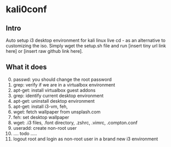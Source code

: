 # kali0conf
## Intro
Auto setup i3 desktop environment for kali linux live cd - as an alternative to customizing the iso.
Simply wget the setup.sh file and run [insert tiny url link here] or
[insert raw github link here]. 

## What it does
0. passwd: you should change the root password
1. grep: verify if we are in a virtualbox environment 
1. apt-get: install virtualbox guest addons
2. grep: identify current desktop environment 
2. apt-get: uninstall desktop environment
3. apt-get: install i3-vm, feh, 
3. wget: fetch wallpaper from unsplash.com
3. feh: set desktop wallpaper
3. wget: .i3 files, .font directory, .zshrc, .vimrc, .compton.conf
4. useradd: create non-root user 
4. .... todo .....
4. logout root and login as non-root user in a brand new i3 environment
